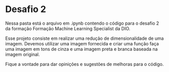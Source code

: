 # Desafio 2

Nessa pasta está o arquivo em .ipynb contendo o código para o desafio 2 da formação Formação Machine Learning Specialist da DIO.

Esse projeto consiste em realizar uma redução de dimensionalidade de uma imagem. Devemos utilizar uma imagem fornecida e criar uma função faça uma imagem em tons de cinza e uma imagem preta e branca baseada na imagem original.

Fique a vontade para dar opinições e sugestões de melhoras para o código.
